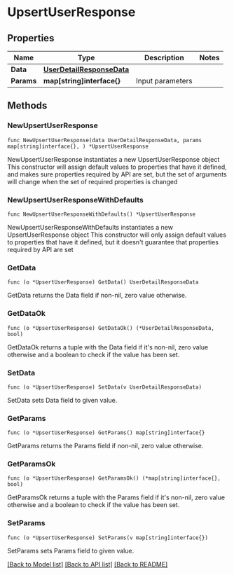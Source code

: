 # UpsertUserResponse

## Properties

Name | Type | Description | Notes
------------ | ------------- | ------------- | -------------
**Data** | [**UserDetailResponseData**](UserDetailResponseData.md) |  | 
**Params** | **map[string]interface{}** | Input parameters | 

## Methods

### NewUpsertUserResponse

`func NewUpsertUserResponse(data UserDetailResponseData, params map[string]interface{}, ) *UpsertUserResponse`

NewUpsertUserResponse instantiates a new UpsertUserResponse object
This constructor will assign default values to properties that have it defined,
and makes sure properties required by API are set, but the set of arguments
will change when the set of required properties is changed

### NewUpsertUserResponseWithDefaults

`func NewUpsertUserResponseWithDefaults() *UpsertUserResponse`

NewUpsertUserResponseWithDefaults instantiates a new UpsertUserResponse object
This constructor will only assign default values to properties that have it defined,
but it doesn't guarantee that properties required by API are set

### GetData

`func (o *UpsertUserResponse) GetData() UserDetailResponseData`

GetData returns the Data field if non-nil, zero value otherwise.

### GetDataOk

`func (o *UpsertUserResponse) GetDataOk() (*UserDetailResponseData, bool)`

GetDataOk returns a tuple with the Data field if it's non-nil, zero value otherwise
and a boolean to check if the value has been set.

### SetData

`func (o *UpsertUserResponse) SetData(v UserDetailResponseData)`

SetData sets Data field to given value.


### GetParams

`func (o *UpsertUserResponse) GetParams() map[string]interface{}`

GetParams returns the Params field if non-nil, zero value otherwise.

### GetParamsOk

`func (o *UpsertUserResponse) GetParamsOk() (*map[string]interface{}, bool)`

GetParamsOk returns a tuple with the Params field if it's non-nil, zero value otherwise
and a boolean to check if the value has been set.

### SetParams

`func (o *UpsertUserResponse) SetParams(v map[string]interface{})`

SetParams sets Params field to given value.



[[Back to Model list]](../README.md#documentation-for-models) [[Back to API list]](../README.md#documentation-for-api-endpoints) [[Back to README]](../README.md)



